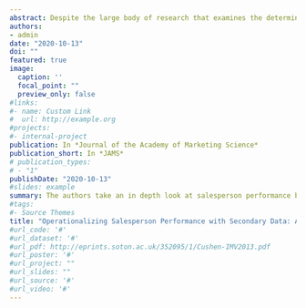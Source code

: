 ```yaml
---
abstract: Despite the large body of research that examines the determinants of salesperson performance,significant variation exists regarding how scholars can operationalize salesperson performance using secondary, firm-provided data. Moreover, this variation often exists without explanation or justification. We explore the issue in three parts. First, we conduct an exploratory practitioner survey to discover various salesperson performance operationalizations (SPOs) in use by salespeople and sales managers. Second, using a carefully constructed and theoretically driven evaluative framework, we conduct a systematic review of the literature on salesperson performance that encompasses over thirty years of empirical research on the subject; this review allows us to better understand the SPOs that scholars use. Third, we compare these practitioner and scholarly perspectives to create a comprehensive conceptual model of the different types of SPOs. The model highlights theoretical insights and provides guidance to scholars, reviewers, and practitioners related to the selection of appropriate SPOs for meeting specific research objectives.
authors:
- admin
date: "2020-10-13"
doi: ""
featured: true
image:
  caption: ''
  focal_point: ""
  preview_only: false
#links:
#- name: Custom Link
#  url: http://example.org
#projects:
#- internal-project
publication: In *Journal of the Academy of Marketing Science*
publication_short: In *JAMS*
# publication_types:
# - "1"
publishDate: "2020-10-13"
#slides: example
summary: The authors take an in depth look at salesperson performance by incorporating practitioner and academic perceptions of salesperson performance. The authors reconcile the two perspectives to better define salesperson performance and provide guidance to scholars regarding the most appropriate salesperson performance operationalization for the research question at hand.
#tags:
#- Source Themes
title: "Operationalizing Salesperson Performance with Secondary Data: Aligning Practice, Scholarship, and Theory"
#url_code: '#'
#url_dataset: '#'
#url_pdf: http://eprints.soton.ac.uk/352095/1/Cushen-IMV2013.pdf
#url_poster: '#'
#url_project: ""
#url_slides: ""
#url_source: '#'
#url_video: '#'
---
```

